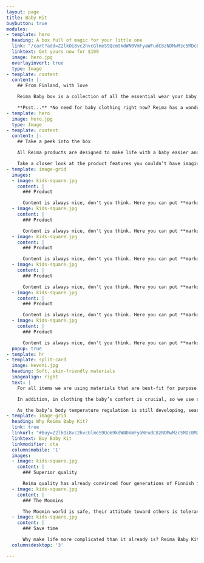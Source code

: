 ```yaml
---
layout: page
title: Baby Kit
buybutton: true
modules:
- template: hero
  heading: A box full of magic for your little one
  link: "/cart?add=Z2lkOi8vc2hvcGlmeS9Qcm9kdWN0VmFyaWFudC8zNDMwMzc5MDc0MzY4OQ=="
  linktext: Get yours now for $199
  image: hero.jpg
  overlayinvert: true
  type: Image
- template: content
  content: |-
    ## From Finland, with love

    Reima Baby box is a collection of all the essential wear your baby will need during the first six months. It includes 17 pieces of hand picked premium Nordic design baby items – a wonderful way to start your journey into parenthood.

    **Psst...** *No need for baby clothing right now? Reima has a wonderful collection for toddlers, kids and juniors as well!*
- template: hero
  image: hero.jpg
  type: Image
- template: content
  content: |-
    ## Take a peek into the box

    All Reima products are designed to make life with a baby easier and smoother, tested by us and thousands of our customer families around the world. People are just loving it, see for yourself!

    Take a closer look at the product features you couldn’t have imagined needing, and soon can’t imagine living without.
- template: image-grid
  images:
  - image: kids-square.jpg
    content: |
      ### Product

      Content is always nice, don't you think. Here you can put **markdown** and all kinds of nice stuff. Be wary about the length of the text, though. Especially on mobile!
  - image: kids-square.jpg
    content: |
      ### Product

      Content is always nice, don't you think. Here you can put **markdown** and all kinds of nice stuff. Be wary about the length of the text, though. Especially on mobile!
  - image: kids-square.jpg
    content: |
      ### Product

      Content is always nice, don't you think. Here you can put **markdown** and all kinds of nice stuff. Be wary about the length of the text, though. Especially on mobile!
  - image: kids-square.jpg
    content: |
      ### Product

      Content is always nice, don't you think. Here you can put **markdown** and all kinds of nice stuff. Be wary about the length of the text, though. Especially on mobile!
  - image: kids-square.jpg
    content: |
      ### Product

      Content is always nice, don't you think. Here you can put **markdown** and all kinds of nice stuff. Be wary about the length of the text, though. Especially on mobile!
  - image: kids-square.jpg
    content: |
      ### Product

      Content is always nice, don't you think. Here you can put **markdown** and all kinds of nice stuff. Be wary about the length of the text, though. Especially on mobile!
  popup: true
- template: hr
- template: split-card
  image: keveni.jpg
  heading: Soft, skin-friendly materials
  imagealign: right
  text: |
    For all items we are using materials that are best-fit for purpose: above all they are always safe and durable, but also provide the baby with maximum comfort. With babies, it is important that materials in everyday use are easy-care from the xxxx (e.g. onesie) to the xxx

    In addition, in clothing the baby’s comfort is crucial, so we use soft and stretchy, yet durable fabrics like cotton and elastane, and pure cotton with a biowash finish.

    As the baby’s body temperature regulation is still developing, seasonal clothing needs to keep the baby nice and cool in the summer and warm and snug in the winter. Our summer wear is part tencel, which compared to plain cotton, is more absorbent and more effective at transferring moisture from the baby’s skin, making the clothing more pleasantly cool to wear.
- template: image-grid
  heading: Why Reima Baby Kit?
  link: true
  linkurl: "#buy=Z2lkOi8vc2hvcGlmeS9Qcm9kdWN0VmFyaWFudC8zNDMwMzc5MDc0MzY4OQ=="
  linktext: Buy Baby Kit
  linkmodifier: cta
  columnsmobile: '1'
  images:
  - image: kids-square.jpg
    content: |
      ### Superior quality

      Reima quality has already convinced four generations of Finnish families, and the amazing craftsmanship in our products still takes parents by awe. We promise you will experience it too when opening your first Baby Kit!
  - image: kids-square.jpg
    content: |
      ### The Moomins

      The Moomin world is safe, their attitude toward others is tolerant, and their love for each other surpasses all obstacles. In our gender-neutral colours and cute Moomin prints, your baby is sure to win hearts.
  - image: kids-square.jpg
    content: |
      ### Save time

      Why make life more complicated than it already is? Reima Baby Kit is the easiest way to get a stylish wardrobe for your new-born! Plus, bundling all these premium items will save you time to enjoy your baby bubble.
  columnsdesktop: '3'

---
```

